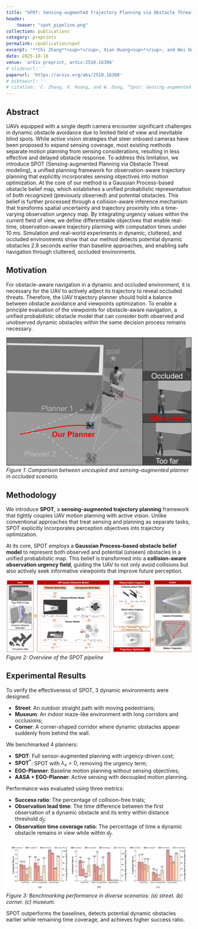 ```yaml
---
title: "SPOT: Sensing-augmented Trajectory Planning via Obstacle Threat Modeling"
header:
    teaser: "spot_pipeline.png"
collection: publications
category: preprints
permalink: /publication/spot
excerpt: '**Chi Zhang**<sup>*</sup>, Xian Huang<sup>*</sup>, and Wei Dong (<sup>*</sup>Equal contribution)'
date: 2025-10-18
venue: 'arXiv preprint, arXiv:2510.16308'
# slidesurl: ''
paperurl: 'https://arxiv.org/abs/2510.16308'
# bibtexurl: ''
# citation: 'C. Zhang, X. Huang, and W. Dong, “Spot: Sensing-augmented trajectory planning via obstacle threat modeling,” 2025. [Online]. Available: https://arxiv.org/abs/2510.16308'
---
```

## Abstract

UAVs equipped with a single depth camera encounter significant challenges in dynamic obstacle avoidance due to limited field of view and inevitable blind spots. While active vision strategies that steer onboard cameras have been proposed to expand sensing coverage, most existing methods separate motion planning from sensing considerations, resulting in less effective and delayed obstacle response. To address this limitation, we introduce SPOT (Sensing-augmented Planning via Obstacle Threat modeling), a unified planning framework for observation-aware trajectory planning that explicitly incorporates sensing objectives into motion optimization. At the core of our method is a Gaussian Process-based obstacle belief map, which establishes a unified probabilistic representation of both recognized (previously observed) and potential obstacles. This belief is further processed through a collision-aware inference mechanism that transforms spatial uncertainty and trajectory proximity into a time-varying observation urgency map. By integrating urgency values within the current field of view, we define differentiable objectives that enable real-time, observation-aware trajectory planning with computation times under 10 ms. Simulation and real-world experiments in dynamic, cluttered, and occluded environments show that our method detects potential dynamic obstacles 2.8 seconds earlier than baseline approaches, and enabling safe navigation through cluttered, occluded environments.

## Motivation

For obstacle-aware navigation in a dynamic and occluded environment, it is necessary for the UAV to actively adject its trajectory to reveal occluded threats. Therefore, the UAV trajectory planner should hold a balance between obstacle avoidance and viewpoints optimization. To enable a principle evaluation of the viewpoints for obstacle-aware navigation, a unified probabilistic obstacle model that can consider both observed and unobserved dynamic obstacles within the same decision process remains necessary.

![Obstacle-aware navigation in occluded scenario](/images/spot_motivation.png)
*Figure 1: Comparison between uncoupled and sensing-augmented planner in occluded scenario.*

## Methodology

We introduce **SPOT**, a **sensing-augmented trajectory planning** framework that tightly couples UAV motion planning with active vision. Unlike conventional approaches that treat sensing and planning as separate tasks, SPOT explicitly incorporates perception objectives into trajectory optimization.

At its core, SPOT employs a **Gaussian Process–based obstacle belief model** to represent both observed and potential (unseen) obstacles in a unified probabilistic map. This belief is transformed into a **collision-aware observation urgency field**, guiding the UAV to not only avoid collisions but also actively seek informative viewpoints that improve future perception.

![Pipeline overview of SPOT](/images/teaser_figure_spot_1.png)
*Figure 2: Overview of the SPOT pipeline*

## Experimental Results

To verify the effectiveness of SPOT, 3 dynamic environments were designed:
* **Street**: An outdoor straight path with moving pedestrians;
* **Museum**: An indoor maze-like environment with long corridors and occlusions;
* **Corner**: A corner-shaped corridor where dynamic obstacles appear suddenly from behind the wall.

We benchmarked 4 planners:
* **SPOT**: Full sensor-augmented planning with urgency-driven cost;
* **SPOT<sup>*</sup>**: SPOT with $\lambda_v = 0$, removing the urgency term;
* **EGO-Planner**: Baseline motion planning without sensing objectives;
* **AASA + EGO-Planner**: Active sensing with decoupled motion planning.

Performance was evaluated using three metrics:
* **Success ratio**: The percentage of collision-free trials;
* **Observation lead time**: The time difference between the first observation of a dynamic obstacle and its entry within distance threshold $d_f$;
* **Observation time coverage ratio**: The percentage of time a dynamic obstacle remains in view while within $d_f$.

![Benchmarking performance in diverse scenarios](/images/spot_result_1.png)
*Figure 3: Benchmarking performance in diverse scenarios: (a) street. (b) corner. (c) museum.*

SPOT outperforms the baselines, detects potential dynamic obstacles earlier while remaining time coverage, and achieves higher success ratio.